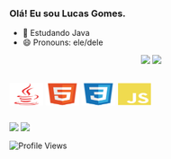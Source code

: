 ### Olá! Eu sou Lucas Gomes. 

- 🌱 Estudando Java
- 😄 Pronouns: ele/dele

<p align="center">
  <img width="50%%" src="https://github-readme-stats.vercel.app/api?username=lucasgm18&show_icons=true&bg_color=00000000">
  <img width="45%" src="https://github-readme-stats.vercel.app/api/top-langs/?username=lucasgm18&layout=compact&bg_color=00000000">
</p>


 
<div style="display: inline_block"><br>
   <img align="center" alt="lucas-java" height="40" width="60" src="https://raw.githubusercontent.com/devicons/devicon/master/icons/java/java-plain.svg">
   <img align="center" alt="Lucas-HTML" height="40" width="60" src="https://raw.githubusercontent.com/devicons/devicon/master/icons/html5/html5-original.svg">
   <img align="center" alt="Lucas-CSS" height="40" width="60" src="https://raw.githubusercontent.com/devicons/devicon/master/icons/css3/css3-original.svg">   
    <img align="center" alt="lucas-Js" height="40" width="60" src="https://raw.githubusercontent.com/devicons/devicon/master/icons/javascript/javascript-plain.svg ">     
          
</div>

##

<div>
   <a href = "mailto:contatolucasgomesm1808@gmail.com"><img src="https://img.shields.io/badge/-Gmail-%23333?style=for-the-badge&logo=gmail&logoColor=white" target="_blank"></a>
  <a href="https://instagram.com/legomes1808" target="_blank"><img src="https://img.shields.io/badge/-Instagram-%23E4405F?style=for-the-badge&logo=instagram&logoColor=white" target="_blank"></a>
</div>  

![Profile Views](https://komarev.com/ghpvc/?username=lucasgm18)


